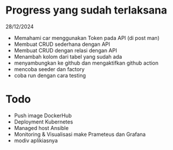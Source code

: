 # Progress  yang sudah terlaksana
28/12/2024
- Memahami car menggunakan Token pada API (di post man)
- Membuat CRUD sederhana dengan API
- Membuat CRUD dengan relasi dengan API
- Menambah kolom dari tabel yang sudah ada
- menyambungkan ke github dan mengaktifkan github action
- mencoba seeder dan factory 
- coba run dengan cara testing


# Todo
- Push image DockerHub
- Deployment Kubernetes
- Managed host Ansible
- Monitoring & Visualisasi make Prameteus dan Grafana 
- modiv aplikiasnya